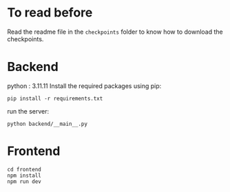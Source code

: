 # To read before

Read the readme file in the `checkpoints` folder to know how to download the checkpoints.

# Backend

python : 3.11.11
Install the required packages using pip:

```
pip install -r requirements.txt
```

run the server:

```
python backend/__main__.py
```

# Frontend

```
cd frontend
npm install
npm run dev
```
